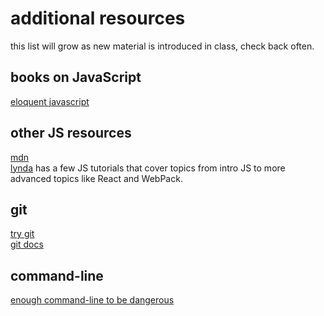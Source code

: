 # additional resources

this list will grow as new material is introduced in class, check back often.

## books on JavaScript

[eloquent javascript](http://eloquentjavascript.net/)

## other JS resources

[mdn](https://developer.mozilla.org/en-US/)  
[lynda](https://www.lynda.com/) has a few JS tutorials that cover topics from intro JS to
more advanced topics like React and WebPack.

## git

[try git](https://try.github.io/levels/1/challenges/1)  
[git docs](https://git-scm.com/doc)

## command-line

[enough command-line to be dangerous](https://www.learnenough.com/command-line-tutorial)
